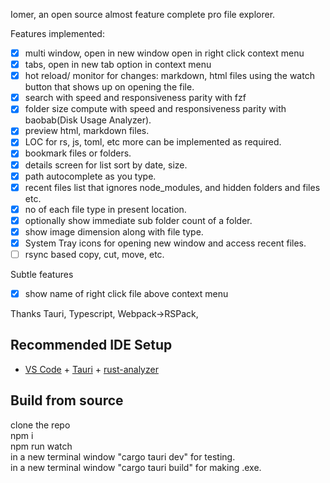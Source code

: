 Iomer, an open source almost feature complete pro file explorer.

Features implemented:

- [x] multi window, open in new window open in right click context menu
- [x] tabs, open in new tab option in context menu
- [x] hot reload/ monitor for changes: markdown, html files using the watch button that shows up on opening the file.
- [x] search with speed and responsiveness parity with fzf
- [x] folder size compute with speed and responsiveness parity with baobab(Disk Usage Analyzer).
- [x] preview html, markdown files.
- [x] LOC for rs, js, toml, etc more can be implemented as required.
- [x] bookmark files or folders.
- [x] details screen for list sort by date, size.
- [x] path autocomplete as you type.
- [x] recent files list that ignores node_modules, and hidden folders and files etc.
- [x] no of each file type in present location.
- [x] optionally show immediate sub folder count of a folder.
- [x] show image dimension along with file type.
- [x] System Tray icons for opening new window and access recent files.
- [ ] rsync based copy, cut, move, etc.

Subtle features
- [x] show name of right click file above context menu

Thanks Tauri, Typescript, Webpack->RSPack, 


## Recommended IDE Setup

- [VS Code](https://code.visualstudio.com/) + [Tauri](https://marketplace.visualstudio.com/items?itemName=tauri-apps.tauri-vscode) + [rust-analyzer](https://marketplace.visualstudio.com/items?itemName=rust-lang.rust-analyzer)

## Build from source
  
clone the repo  
npm i  
npm run watch  
in a new terminal window "cargo tauri dev" for testing.  
in a new terminal window "cargo tauri build" for making .exe.  

